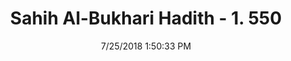---
title        : "Sahih Al-Bukhari Hadith - 1. 550"
date         : 7/25/2018 1:50:33 PM
draft        : false
type         : "hadith"
layout       : "hadith"
BookCode     : "SHB"
VolumeNumber : "1"
HadithNumber : "550"
categories  :  ["Prayer Times-Time of the Fajr prayer"]
tags  :  ["Qatada"]
---